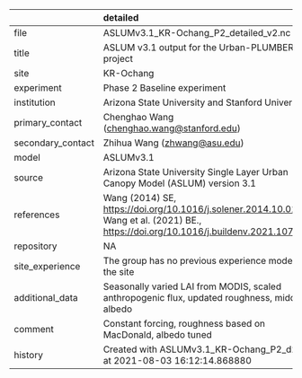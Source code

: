 |                   | detailed                                                                                                                              |
|:------------------|:--------------------------------------------------------------------------------------------------------------------------------------|
| file              | ASLUMv3.1_KR-Ochang_P2_detailed_v2.nc                                                                                                 |
| title             | ASLUM v3.1 output for the Urban-PLUMBER project                                                                                       |
| site              | KR-Ochang                                                                                                                             |
| experiment        | Phase 2 Baseline experiment                                                                                                           |
| institution       | Arizona State University and Stanford University                                                                                      |
| primary_contact   | Chenghao Wang (chenghao.wang@stanford.edu)                                                                                            |
| secondary_contact | Zhihua Wang (zhwang@asu.edu)                                                                                                          |
| model             | ASLUMv3.1                                                                                                                             |
| source            | Arizona State University Single Layer Urban Canopy Model (ASLUM) version 3.1                                                          |
| references        | Wang (2014) SE, https://doi.org/10.1016/j.solener.2014.10.012; Wang et al. (2021) BE., https://doi.org/10.1016/j.buildenv.2021.107593 |
| repository        | NA                                                                                                                                    |
| site_experience   | The group has no previous experience modelling the site                                                                               |
| additional_data   | Seasonally varied LAI from MODIS, scaled anthropogenic flux, updated roughness, midday albedo                                         |
| comment           | Constant forcing,  roughness based on MacDonald, albedo tuned                                                                         |
| history           | Created with ASLUMv3.1_KR-Ochang_P2_d2.txt at 2021-08-03 16:12:14.868880                                                              |
